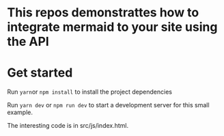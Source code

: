 # This repos demonstrattes how to integrate mermaid to your site using the API

# Get started

Run ```yarn```or ```npm install``` to install the project dependencies

Run ```yarn dev``` or ```npm run dev``` to start a development server for this small example.

The interesting code is in src/js/index.html.
